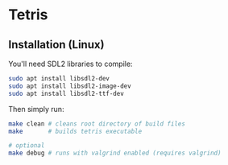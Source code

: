 # Tetris

## Installation (Linux)
You'll need SDL2 libraries to compile:
```bash
sudo apt install libsdl2-dev
sudo apt install libsdl2-image-dev
sudo apt install libsdl2-ttf-dev
```

Then simply run:
```bash
make clean # cleans root directory of build files
make       # builds tetris executable

# optional
make debug # runs with valgrind enabled (requires valgrind)
```
